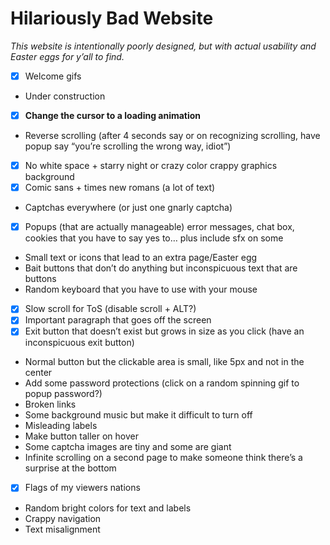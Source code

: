 # Hilariously Bad Website

*This website is intentionally poorly designed, but with actual usability and Easter eggs for y’all to find.*

- [X] Welcome gifs
- Under construction
- [X] **Change the cursor to a loading animation**
- Reverse scrolling (after 4 seconds say or on recognizing scrolling, have popup say “you’re scrolling the wrong way, idiot”)
- [X] No white space + starry night or crazy color crappy graphics background
- [X] Comic sans + times new romans (a lot of text)
- Captchas everywhere (or just one gnarly captcha)
- [X] Popups (that are actually manageable) error messages, chat box, cookies that you have to say yes to… plus include sfx on some
- Small text or icons that lead to an extra page/Easter egg
- Bait buttons that don’t do anything but inconspicuous text that are buttons
- Random keyboard that you have to use with your mouse
- [X] Slow scroll for ToS (disable scroll + ALT?)
- [X] Important paragraph that goes off the screen
- [X] Exit button that doesn’t exist but grows in size as you click (have an inconspicuous exit button)
- Normal button but the clickable area is small, like 5px and not in the center
- Add some password protections (click on a random spinning gif to popup password?)
- Broken links
- Some background music but make it difficult to turn off
- Misleading labels
- Make button taller on hover
- Some captcha images are tiny and some are giant
- Infinite scrolling on a second page to make someone think there’s a surprise at the bottom
- [X] Flags of my viewers nations
- Random bright colors for text and labels
- Crappy navigation
- Text misalignment

